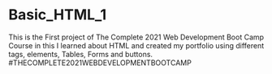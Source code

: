 # Basic_HTML_1
This is the First project of The Complete 2021 Web Development Boot Camp Course in this I learned about HTML and created my portfolio using different tags, elements, Tables, Forms and buttons. #THECOMPLETE2021WEBDEVELOPMENTBOOTCAMP
